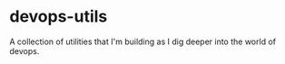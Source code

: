 # devops-utils
A collection of utilities that I'm building as I dig deeper into the world of devops.
